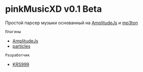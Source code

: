 
# pinkMusicXD v0.1 Beta
Простой парсер музыки основанный на [AmplitudeJs](https://521dimensions.com/open-source/amplitudejs) и [mp3ton](https://mp3ton.info)
```
Плагины
```
* [AmplitudeJs](https://521dimensions.com/open-source/amplitudejs)
* [particles](https://vincentgarreau.com/particles.js/)
```
Разработчик
```
* [KRS999](https://vk.com/krs999)
